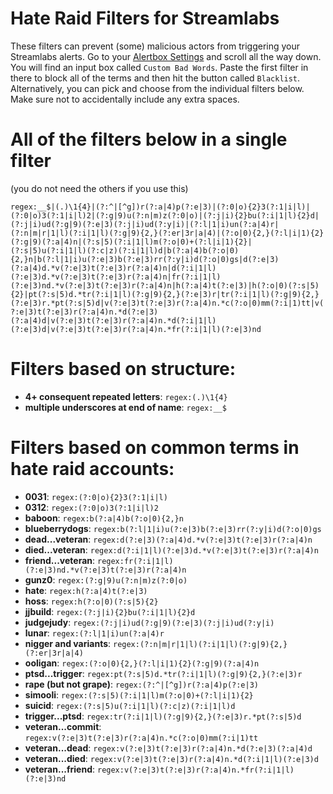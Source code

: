 # Hate Raid Filters for Streamlabs
These filters can prevent (some) malicious actors from triggering your Streamlabs alerts.
Go to your [Alertbox Settings](https://streamlabs.com/dashboard#/alertbox) and scroll all the way down.
You will find an input box called ``Custom Bad Words``. Paste the first filter in there to block all of the terms and then hit the button called ``Blacklist``.
Alternatively, you can pick and choose from the individual filters below. Make sure not to accidentally include any extra spaces.

All of the filters below in a single filter
=======================================
(you do not need the others if you use this)

``regex:__$|(.)\1{4}|(?:^|[^g])r(?:a|4)p(?:e|3)|(?:0|o){2}3(?:1|i|l)|(?:0|o)3(?:1|i|l)2|(?:g|9)u(?:n|m)z(?:0|o)|(?:j|i){2}bu(?:i|1|l){2}d|(?:j|i)ud(?:g|9)(?:e|3)(?:j|i)ud(?:y|i)|(?:l|1|i)un(?:a|4)r|(?:n|m|r|1|l)(?:i|1|l)(?:g|9){2,}(?:er|3r|a|4)|(?:o|0){2,}(?:l|i|1){2}(?:g|9)(?:a|4)n|(?:s|5)(?:i|1|l)m(?:o|0)+(?:l|i|1){2}|(?:s|5)u(?:i|1|l)(?:c|z)(?:i|1|l)d|b(?:a|4)b(?:o|0){2,}n|b(?:l|1|i)u(?:e|3)b(?:e|3)rr(?:y|i)d(?:o|0)gs|d(?:e|3)(?:a|4)d.*v(?:e|3)t(?:e|3)r(?:a|4)n|d(?:i|1|l)(?:e|3)d.*v(?:e|3)t(?:e|3)r(?:a|4)n|fr(?:i|1|l)(?:e|3)nd.*v(?:e|3)t(?:e|3)r(?:a|4)n|h(?:a|4)t(?:e|3)|h(?:o|0)(?:s|5){2}|pt(?:s|5)d.*tr(?:i|1|l)(?:g|9){2,}(?:e|3)r|tr(?:i|1|l)(?:g|9){2,}(?:e|3)r.*pt(?:s|5)d|v(?:e|3)t(?:e|3)r(?:a|4)n.*c(?:o|0)mm(?:i|1)tt|v(?:e|3)t(?:e|3)r(?:a|4)n.*d(?:e|3)(?:a|4)d|v(?:e|3)t(?:e|3)r(?:a|4)n.*d(?:i|1|l)(?:e|3)d|v(?:e|3)t(?:e|3)r(?:a|4)n.*fr(?:i|1|l)(?:e|3)nd``


Filters based on structure:
=====================================
* **4+ consequent repeated letters**: ``regex:(.)\1{4}``
* **multiple underscores at end of name**: ``regex:__$``

Filters based on common terms in hate raid accounts:
=======================================
* **0031**: ``regex:(?:0|o){2}3(?:1|i|l)``
* **0312**: ``regex:(?:0|o)3(?:1|i|l)2``
* **baboon**: ``regex:b(?:a|4)b(?:o|0){2,}n``
* **blueberrydogs**: ``regex:b(?:l|1|i)u(?:e|3)b(?:e|3)rr(?:y|i)d(?:o|0)gs``
* **dead...veteran**: ``regex:d(?:e|3)(?:a|4)d.*v(?:e|3)t(?:e|3)r(?:a|4)n``
* **died...veteran**: ``regex:d(?:i|1|l)(?:e|3)d.*v(?:e|3)t(?:e|3)r(?:a|4)n``
* **friend...veteran**: ``regex:fr(?:i|1|l)(?:e|3)nd.*v(?:e|3)t(?:e|3)r(?:a|4)n``
* **gunz0**: ``regex:(?:g|9)u(?:n|m)z(?:0|o)``
* **hate**: ``regex:h(?:a|4)t(?:e|3)``
* **hoss**: ``regex:h(?:o|0)(?:s|5){2}``
* **jjbuild**: ``regex:(?:j|i){2}bu(?:i|1|l){2}d``
* **judgejudy**: ``regex:(?:j|i)ud(?:g|9)(?:e|3)(?:j|i)ud(?:y|i)``
* **lunar**: ``regex:(?:l|1|i)un(?:a|4)r``
* **nigger and variants**: ``regex:(?:n|m|r|1|l)(?:i|1|l)(?:g|9){2,}(?:er|3r|a|4)``
* **ooligan**: ``regex:(?:o|0){2,}(?:l|i|1){2}(?:g|9)(?:a|4)n``
* **ptsd...trigger**: ``regex:pt(?:s|5)d.*tr(?:i|1|l)(?:g|9){2,}(?:e|3)r``
* **rape (but not grape)**: ``regex:(?:^|[^g])r(?:a|4)p(?:e|3)``
* **simooli**: ``regex:(?:s|5)(?:i|1|l)m(?:o|0)+(?:l|i|1){2}``
* **suicid**: ``regex:(?:s|5)u(?:i|1|l)(?:c|z)(?:i|1|l)d``
* **trigger...ptsd**: ``regex:tr(?:i|1|l)(?:g|9){2,}(?:e|3)r.*pt(?:s|5)d``
* **veteran...commit**: ``regex:v(?:e|3)t(?:e|3)r(?:a|4)n.*c(?:o|0)mm(?:i|1)tt``
* **veteran...dead**: ``regex:v(?:e|3)t(?:e|3)r(?:a|4)n.*d(?:e|3)(?:a|4)d``
* **veteran...died**: ``regex:v(?:e|3)t(?:e|3)r(?:a|4)n.*d(?:i|1|l)(?:e|3)d``
* **veteran...friend**: ``regex:v(?:e|3)t(?:e|3)r(?:a|4)n.*fr(?:i|1|l)(?:e|3)nd``

